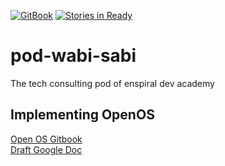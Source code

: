 [![GitBook](https://sm3lir.cloudimage.io/s/width/34/https://www.gitbook.com/assets/images/logo/128.png?v=9.0.4)](https://wabi-sabi.gitbooks.io/living-charter/content/.)
[![Stories in Ready](https://badge.waffle.io/enspiral-dev-academy/pod-mahi-wahi.svg?label=ready&title=Ready)](http://waffle.io/enspiral-dev-academy/pod-wabi-sabi)

# pod-wabi-sabi
The tech consulting pod of enspiral dev academy

## Implementing OpenOS
[Open OS Gitbook](https://enspiral.gitbooks.io/os/content/en/index.html)  
[Draft Google Doc](https://docs.google.com/document/d/1as22xHOG5JzxKb8sDZW4iCyQHh8st52g3bAXoYzoYHc/edit?pli=1)
